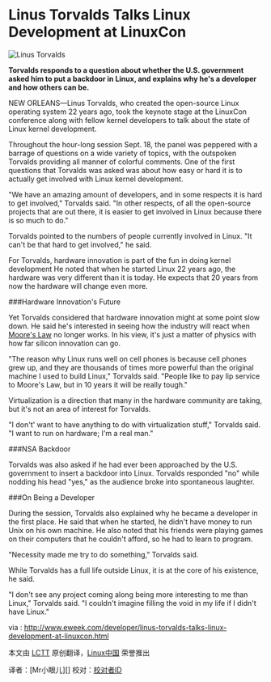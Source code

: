 Linus Torvalds Talks Linux Development at LinuxCon
==================================================

![Linus Torvalds](http://www.eweek.com/imagesvr_ce/7441/290_Linus.jpg)

**Torvalds responds to a question about whether the U.S. government asked him to put a backdoor in Linux, and explains why he's a developer and how others can be.**

NEW ORLEANS—Linus Torvalds, who created the open-source Linux operating system 22 years ago, took the keynote stage at the LinuxCon conference along with fellow kernel developers to talk about the state of Linux kernel development.

Throughout the hour-long session Sept. 18, the panel was peppered with a barrage of questions on a wide variety of topics, with the outspoken Torvalds providing all manner of colorful comments.
One of the first questions that Torvalds was asked was about how easy or hard it is to actually get involved with Linux kernel development.

"We have an amazing amount of developers, and in some respects it is hard to get involved," Torvalds said. "In other respects, of all the open-source projects that are out there, it is easier to get involved in Linux because there is so much to do."

Torvalds pointed to the numbers of people currently involved in Linux. "It can't be that hard to get involved," he said.

For Torvalds, hardware innovation is part of the fun in doing kernel development He noted that when he started Linux 22 years ago, the hardware was very different than it is today. He expects that 20 years from now the 
hardware will change even more.

###Hardware Innovation's Future

Yet Torvalds considered that hardware innovation might at some point slow down. He said he's interested in seeing how the industry will react when [Moore's Law][1] no longer works. In his view, it's just a matter of physics with how far silicon innovation can go.

"The reason why Linux runs well on cell phones is because cell phones grew up, and they are thousands of times more powerful than the original machine I used to build Linux," Torvalds said. "People like to pay lip service to Moore's Law, but in 10 years it will be really tough."

Virtualization is a direction that many in the hardware community are taking, but it's not an area of interest for Torvalds.

"I don't' want to have anything to do with virtualization stuff," Torvalds said. "I want to run on hardware; I'm a real man."

###NSA Backdoor

Torvalds was also asked if he had ever been approached by the U.S. government to insert a backdoor into Linux.
Torvalds responded "no" while nodding his head "yes," as the audience broke into spontaneous laughter.

###On Being a Developer

During the session, Torvalds also explained why he became a developer in the first place. He said that when he started, he didn't have money to run Unix on his own machine. He also noted that his friends were playing games on their computers that he couldn't afford, so he had to learn to program.

"Necessity made me try to do something," Torvalds said.

While Torvalds has a full life outside Linux, it is at the core of his existence, he said.

"I don't see any project coming along being more interesting to me than Linux," Torvalds said. "I couldn't imagine filling the void in my life if I didn't have Linux."

via : http://www.eweek.com/developer/linus-torvalds-talks-linux-development-at-linuxcon.html

本文由 [LCTT][] 原创翻译，[Linux中国][] 荣誉推出

译者：[Mr小眼儿][] 校对：[校对者ID][]

[LCTT]:https://github.com/LCTT/TranslateProject
[Linux中国]:http://linux.cn/portal.php
[译者ID]:http://linux.cn/space/译者ID
[校对者ID]:http://linux.cn/space/校对者ID

[1]:http://en.wikipedia.org/wiki/Moore%27s_law
